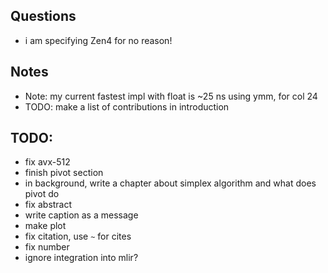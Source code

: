 ## Questions 
- i am specifying Zen4 for no reason!


## Notes
- Note: my current fastest impl with float is ~25 ns using ymm, for col 24
- TODO: make a list of contributions in introduction


<!-- rewrite abstract
dont talk about 
-fpl
-simplex
a math library ... -->


## TODO: 
- fix avx-512
- finish pivot section
- in background,  write a chapter about simplex algorithm and what does pivot do
- fix abstract
- write caption as a message 
- make plot
- fix citation, use `~` for cites 
- fix number
- ignore integration into mlir?